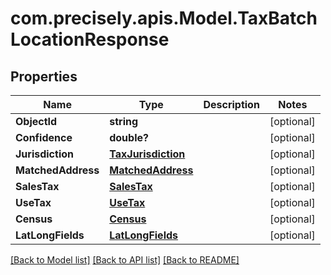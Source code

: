# com.precisely.apis.Model.TaxBatchLocationResponse
## Properties

Name | Type | Description | Notes
------------ | ------------- | ------------- | -------------
**ObjectId** | **string** |  | [optional] 
**Confidence** | **double?** |  | [optional] 
**Jurisdiction** | [**TaxJurisdiction**](TaxJurisdiction.md) |  | [optional] 
**MatchedAddress** | [**MatchedAddress**](MatchedAddress.md) |  | [optional] 
**SalesTax** | [**SalesTax**](SalesTax.md) |  | [optional] 
**UseTax** | [**UseTax**](UseTax.md) |  | [optional] 
**Census** | [**Census**](Census.md) |  | [optional] 
**LatLongFields** | [**LatLongFields**](LatLongFields.md) |  | [optional] 

[[Back to Model list]](../README.md#documentation-for-models) [[Back to API list]](../README.md#documentation-for-api-endpoints) [[Back to README]](../README.md)


